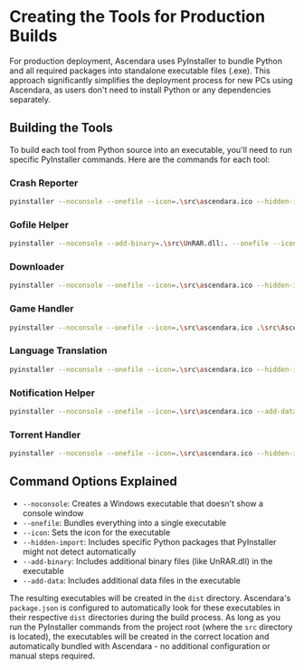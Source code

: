 # Creating the Tools for Production Builds

For production deployment, Ascendara uses PyInstaller to bundle Python and all required packages into standalone executable files (.exe). This approach significantly simplifies the deployment process for new PCs using Ascendara, as users don't need to install Python or any dependencies separately.

## Building the Tools

To build each tool from Python source into an executable, you'll need to run specific PyInstaller commands. Here are the commands for each tool:

### Crash Reporter
```bash
pyinstaller --noconsole --onefile --icon=.\src\ascendara.ico --hidden-import unrar .\src\AscendaraCrashReporter.py
```

### Gofile Helper
```bash
pyinstaller --noconsole --add-binary=.\src\UnRAR.dll:. --onefile --icon=.\src\ascendara.ico --hidden-import unrar .\src\AscendaraGofileHelper.py
```

### Downloader
```bash
pyinstaller --noconsole --onefile --icon=.\src\ascendara.ico --hidden-import rarfile --hidden-import aiohttp --hidden-import aiofiles --add-data "src/UnRAR.dll;." .\src\AscendaraDownloader.py
```

### Game Handler
```bash
pyinstaller --noconsole --onefile --icon=.\src\ascendara.ico .\src\AscendaraGameHandler.py
```

### Language Translation
```bash
pyinstaller --noconsole --onefile --icon=.\src\ascendara.ico --hidden-import requests .\src\AscendaraLanguageTranslation.py
```

### Notification Helper
```bash
pyinstaller --noconsole --onefile --icon=.\src\ascendara.ico --add-data "src/ascendara.ico;." --hidden-import PyQt6 .\src\AscendaraNotificationHelper.py
```

### Torrent Handler
```bash
pyinstaller --noconsole --onefile --icon=.\src\ascendara.ico --hidden-import qbittorrentapi .\src\AscendaraTorrentHandler.py
```

## Command Options Explained

- `--noconsole`: Creates a Windows executable that doesn't show a console window
- `--onefile`: Bundles everything into a single executable
- `--icon`: Sets the icon for the executable
- `--hidden-import`: Includes specific Python packages that PyInstaller might not detect automatically
- `--add-binary`: Includes additional binary files (like UnRAR.dll) in the executable
- `--add-data`: Includes additional data files in the executable

The resulting executables will be created in the `dist` directory. Ascendara's `package.json` is configured to automatically look for these executables in their respective `dist` directories during the build process. As long as you run the PyInstaller commands from the project root (where the `src` directory is located), the executables will be created in the correct location and automatically bundled with Ascendara - no additional configuration or manual steps required.